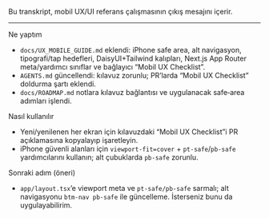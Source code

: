Bu transkript, mobil UX/UI referans çalışmasının çıkış mesajını içerir.

---

Ne yaptım
- `docs/UX_MOBILE_GUIDE.md` eklendi: iPhone safe area, alt navigasyon, tipografi/tap hedefleri, DaisyUI+Tailwind kalıpları, Next.js App Router meta/yardımcı sınıflar ve bağlayıcı “Mobil UX Checklist”.
- `AGENTS.md` güncellendi: kılavuz zorunlu; PR’larda “Mobil UX Checklist” doldurma şartı eklendi.
- `docs/ROADMAP.md` notlara kılavuz bağlantısı ve uygulanacak safe‑area adımları işlendi.

Nasıl kullanılır
- Yeni/yenilenen her ekran için kılavuzdaki “Mobil UX Checklist”i PR açıklamasına kopyalayıp işaretleyin.
- iPhone güvenli alanları için `viewport-fit=cover` + `pt-safe`/`pb-safe` yardımcılarını kullanın; alt çubuklarda `pb-safe` zorunlu.

Sonraki adım (öneri)
- `app/layout.tsx`’e viewport meta ve `pt-safe/pb-safe` sarmalı; alt navigasyonu `btm-nav pb-safe` ile güncelleme. İsterseniz bunu da uygulayabilirim.

